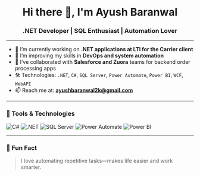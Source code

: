 <h1 align="center">Hi there 👋, I'm Ayush Baranwal</h1>
<h3 align="center">.NET Developer | SQL Enthusiast | Automation Lover</h3>

---

- 🔭 I’m currently working on **.NET applications at LTI for the Carrier client**
- 🌱 I’m improving my skills in **DevOps and system automation**
- 👯 I’ve collaborated with **Salesforce and Zuora** teams for backend order processing apps
- 🛠️ Technologies: `.NET`, `C#`, `SQL Server`, `Power Automate`, `Power BI`, `WCF`, `WebAPI`
- 📫 Reach me at: **ayushbaranwal2k@gmail.com**

---

### 🔧 Tools & Technologies

![C#](https://img.shields.io/badge/C%23-%23239120?style=for-the-badge&logo=c-sharp&logoColor=white)
![.NET](https://img.shields.io/badge/.NET-512BD4?style=for-the-badge&logo=dotnet&logoColor=white)
![SQL Server](https://img.shields.io/badge/SQL_Server-CC2927?style=for-the-badge&logo=microsoftsqlserver&logoColor=white)
![Power Automate](https://img.shields.io/badge/Power_Automate-0066FF?style=for-the-badge&logo=Microsoft-Power-Automate&logoColor=white)
![Power BI](https://img.shields.io/badge/Power_BI-F2C811?style=for-the-badge&logo=power-bi&logoColor=black)


---

### 🧠 Fun Fact

> I love automating repetitive tasks—makes life easier and work smarter.

